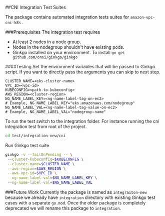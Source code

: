 ##CNI Integration Test Suites

The package contains automated integration tests suites for `amazon-vpc-cni-k8s` .

###Prerequisites
The integration test requires 
- At least 2 nodes in a node group.
- Nodes in the nodegroup shouldn't have existing pods.
- Ginkgo installed on your environment. To install `go get github.com/onsi/ginkgo/ginkgo`

####Testing
Set the environment variables that will be passed to Ginkgo script. If you want to directly pass the arguments you can skip to next step.
```
CLUSTER_NAME=<eks-cluster-name>
VPC_ID=<vpc-id>
KUBECONFIG=<path-to-kubeconfig>
AWS_REGION=<cluster-region>
NG_NAME_LABEL_KEY=<ng-name-label-tag-on-ec2>
# Example, NG_NAME_LABEL_KEY="eks.amazonaws.com/nodegroup"
NG_NAME_LABEL_VAL=<ng-name-label-tag-value-on-ec2>
# Example, NG_NAME_LABEL_VAL="nodegroup-name"
```

To run the test switch to the integration folder. For instance running the cni integration test from root of the project.
```bash
cd test/integration-new/cni
```
Run Ginkgo test suite
```bash
ginkgo -v --failOnPending -- \
 --cluster-kubeconfig=$KUBECONFIG \
 --cluster-name=$CLUSTER_NAME \
 --aws-region=$AWS_REGION \
 --aws-vpc-id=$VPC_ID \
 --ng-name-label-val=$NG_NAME_LABEL_KEY \
 --ng-name-label-val=$NG_NAME_LABEL_VAL
```

###Future Work
Currently the package is named as `integraiton-new` because we already have `integration` directory with existing Ginkgo test cases with a separate `go.mod`. Once the older package is completely deprecated we will rename this package to `integration`.





